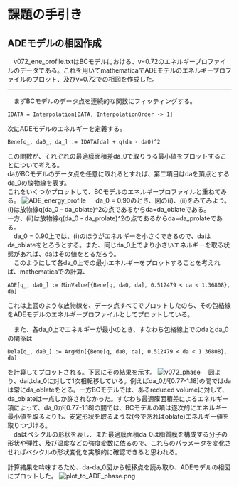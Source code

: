 # 課題の手引き
## ADEモデルの相図作成
　v072_ene_profile.txtはBCモデルにおける、v=0.72のエネルギープロファイルのデータである。これを用いてmathematicaでADEモデルのエネルギープロファイルのプロット、及びv=0.72での相図を作成した。  
 ***
 
 　まずBCモデルのデータ点を連続的な関数にフィッティングする。
   ```
   IDATA = Interpolation[DATA, InterpolationOrder -> 1]
   ```      
   
   次にADEモデルのエネルギーを定義する。
   ```
   Bene[q_, da0_, da_] := IDATA[da] + q(da - da0)^2
   ```
   この関数が、それぞれの最適膜面積差da_0で取りうる最小値をプロットすることについて考える。  
   daがBCモデルのデータ点を任意に取れるとすれば、第二項目はdaを頂点とするda_0の放物線を表す。  
   これをいくつかプロットして、BCモデルのエネルギープロファイルと重ねてみる。
   ![ADE_energy_profile](https://github.com/chibatoshikaze/SurfaceEvolver/blob/patch-4/BCtoADE/chiba/ADE_para.png)
  　
   da_0 = 0.90のとき、図の(ⅰ)、(ⅱ)をみてみよう。
   (ⅰ)は放物線q(da_0 - da_oblate)^2の点であるからda=da_oblateである。  
   一方、(ⅱ)は放物線q(da_0 - da_prolate)^2の点であるからda=da_prolateである。  
   　da_0 = 0.90上では、(ⅰ)のほうがエネルギーを小さくできるので、daはda_oblateをとろうとする。また、同じda_0上でより小さいエネルギーを取る状態があれば、daはその値をとるだろう。  
   　このようにして各da_0上での最小エネルギーをプロットすることを考えれば、mathematicaでの計算、
   ```
   ADE[q_, da0_] := MinValue[{Bene[q, da0, da], 0.512479 < da < 1.36808}, da]
   ```
  これは上図のような放物線を、データ点すべてでプロットしたのち、その包絡線をADEモデルのエネルギープロファイルとしてプロットしている。
  
  　また、各da_0上でエネルギーが最小のとき、すなわち包絡線上でのdaとda_0の関係は
   ```
   Dela[q_, da0_] := ArgMin[{Bene[q, da0, da], 0.512479 < da < 1.36808}, da]
   ```
   を計算してプロットされる。下図にその結果を示す。
![v072_phase](https://github.com/chibatoshikaze/SurfaceEvolver/blob/patch-4/BCtoADE/chiba/v072_argmin.png)
　図より、daはda_0に対して1次相転移している。例えばda_0が[0.77-1.18]の間ではdaは常にda_oblateをとる。一方BCモデルでは、あるreduced volumeに対して、da_oblateは一点しか許されなかった。すなわち最適膜面積差によるエネルギー項によって、da_0が[0.77-1.18]の間では、BCモデルの項は逐次的にエネルギー最小値を取るよりも、安定形状を取るような(今であればoblate)エネルギー値を取りつづける。   
 　daはベシクルの形状を表し、また最適膜面積da_0は脂質膜を構成する分子の形状や弾性、及び温度などの強度変数に依るので、これらのパラメータを変化させればベシクルの形状変化を実験的に確認できると思われる。   
  
  計算結果を吟味するため、da-da_0図から転移点を読み取り、ADEモデルの相図にプロットした。
![plot_to_ADE_phase.png](https://github.com/chibatoshikaze/SurfaceEvolver/blob/patch-4/BCtoADE/chiba/plot_to_ADE_phase.png)

